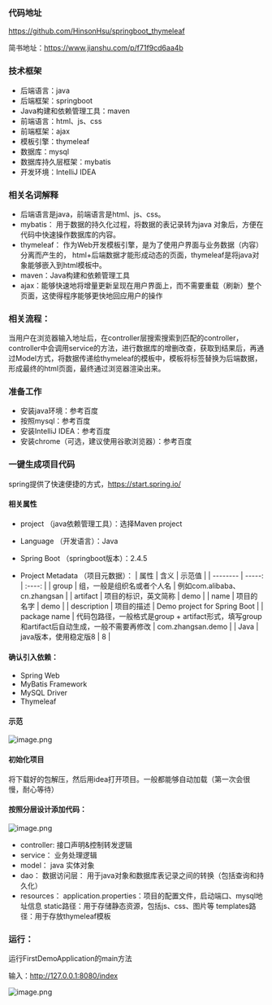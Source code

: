### 代码地址
https://github.com/HinsonHsu/springboot_thymeleaf

简书地址：https://www.jianshu.com/p/f71f9cd6aa4b

### 技术框架
+ 后端语言：java
+ 后端框架：springboot
+ Java构建和依赖管理工具：maven
+ 前端语言：html、js、css
+ 前端框架：ajax
+ 模板引擎：thymeleaf
+ 数据库：mysql
+ 数据库持久层框架：mybatis
+ 开发环境：IntelliJ IDEA

### 相关名词解释
+ 后端语言是java，前端语言是html、js、css。
+ mybatis：
用于数据的持久化过程，将数据的表记录转为java 对象后，方便在代码中快速操作数据库的内容。
+ thymeleaf：
作为Web开发模板引擎，是为了使用户界面与业务数据（内容）分离而产生的，
html+后端数据才能形成动态的页面，thymeleaf是将java对象能够嵌入到html模板中。
+ maven：Java构建和依赖管理工具
+ ajax：能够快速地将增量更新呈现在用户界面上，而不需要重载（刷新）整个页面，这使得程序能够更快地回应用户的操作

### 相关流程：
当用户在浏览器输入地址后，在controller层搜索搜索到匹配的controller，controller中会调用service的方法，进行数据库的增删改查，获取到结果后，再通过Model方式，将数据传递给thymeleaf的模板中，模板将标签替换为后端数据，形成最终的html页面，最终通过浏览器渲染出来。

### 准备工作
+ 安装java环境：参考百度
+ 按照mysql：参考百度
+ 安装IntelliJ IDEA：参考百度
+ 安装chrome（可选，建议使用谷歌浏览器）：参考百度

### 一键生成项目代码
spring提供了快速便捷的方式，https://start.spring.io/

#### 相关属性

+ project
（java依赖管理工具）：选择Maven project

+ Language
（开发语言）：Java

+ Spring Boot
（springboot版本）：2.4.5
+ Project Metadata
（项目元数据）：
  | 属性    | 含义    |  示范值  |
    | --------   | -----:   | :----: |
    | group        | 组，一般是组织名或者个人名      |   例如com.alibaba、cn.zhangsan    |
    | artifact        | 项目的标识，英文简称      |   demo    |
    | name        | 项目的名字      |   demo    |
    | description        | 项目的描述      |   Demo  project for Spring Boot    |
  | package name        | 代码包路径，一般格式是group + artifact形式，填写group和artifact后自动生成，一般不需要再修改     |   com.zhangsan.demo    |
  | Java       | java版本，使用稳定版8     |   8   |

#### 确认引入依赖：
+ Spring Web
+ MyBatis Framework 
+ MySQL Driver 
+ Thymeleaf

#### 示范
![image.png](https://upload-images.jianshu.io/upload_images/14105483-7f2c66f9062be083.png?imageMogr2/auto-orient/strip%7CimageView2/2/w/1240)

#### 初始化项目
将下载好的包解压，然后用idea打开项目。一般都能够自动加载（第一次会很慢，耐心等待）

#### 按照分层设计添加代码：

![image.png](https://upload-images.jianshu.io/upload_images/14105483-99ff064b362c5b91.png?imageMogr2/auto-orient/strip%7CimageView2/2/w/1240)

 + controller: 
接口声明&控制转发逻辑
+ service：
业务处理逻辑
+ model：
java 实体对象
+ dao：
数据访问层：
用于java对象和数据库表记录之间的转换（包括查询和持久化）
+ resources：
application.properties：项目的配置文件，启动端口、mysql地址信息
static路径：用于存储静态资源，包括js、css、图片等
templates路径：用于存放thymeleaf模板

### 运行：
运行FirstDemoApplication的main方法

输入：http://127.0.0.1:8080/index

![image.png](https://upload-images.jianshu.io/upload_images/14105483-eeb73960018dc9d9.png?imageMogr2/auto-orient/strip%7CimageView2/2/w/1240)
